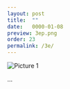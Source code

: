 ```yaml
---
layout: post
title:  ""
date:   0000-01-08
preview: 3ep.png
order: 23
permalink: /3e/
---
```


![Picture 1]({{site.baseurl}}/images/3e.png?auto=yes)

...
